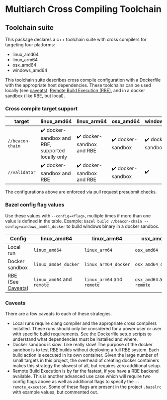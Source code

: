 # Multiarch Cross Compiling Toolchain

## Toolchain suite

This package declares a c++ toolchain suite with cross compilers for targeting four platforms:
* linux_amd64
* linux_arm64
* osx_amd64
* windows_amd64

This toolchain suite describes cross compile configuration with a Dockerfile with the appropriate host dependencies. These toolchains can be used locally (see [caveats](#caveats)), [Remote Build Execution (RBE)](https://docs.bazel.build/versions/master/remote-execution.html), and in a docker sandbox (like RBE, but local).


### Cross compile target support

| target  | linux_amd64 | linux_arm64 | osx_amd64 | windows_amd64 |
|----------|-------------------|------------------|-----------------|-----------------------|
| `//beacon-chain` | :heavy_check_mark:  docker-sandbox and RBE, supported locally only | :heavy_check_mark:  docker-sandbox and RBE | :heavy_check_mark:  docker-sandbox | :heavy_check_mark:  docker-sandbox |
| `//validator`| :heavy_check_mark:  docker-sandbox and RBE | :heavy_check_mark: docker-sandbox and RBE | :heavy_check_mark:  docker-sandbox | :heavy_check_mark: |

The configurations above are enforced via pull request presubmit checks.

### Bazel config flag values

Use these values with `--config=<flag>`, multiple times if more than one value is defined in the table. Example: `bazel build //beacon-chain --config=windows_amd64_docker` to build windows binary in a docker sandbox.

| Config | linux_amd64 | linux_arm64 | osx_amd64 | windows_amd64 |
|----------|-------------------|------------------|-----------------|-----------------------|
| Local run | `linux_amd64` | `linux_arm64` | `osx_amd64` | `windows_amd64` | 
| Docker sandbox | `linux_amd64_docker` | `linux_arm64_docker` | `osx_amd64_docker` | `windows_amd64_docker `|
| RBE (See [Caveats](#caveats)) | `linux_amd64` and `remote` | `linux_arm64`  and `remote` | `osx_amd64`  and `remote` | `windows_amd64`  and `remote` |

### Caveats

There are a few caveats to each of these strategies.

- Local runs require clang compiler and the appropriate cross compilers installed. These runs should only be considered for a power user or user with specific build requirements. See the Dockerfile setup scripts to understand what dependencies must be installed and where.
- Docker sandbox is *slow*. Like really slow! The purpose of the docker sandbox is to test RBE builds without deploying a full RBE system. Each build action is executed in its own container. Given the large number of small targets in this project, the overhead of creating docker containers makes this strategy the slowest of all, but requires zero additional setup.
- Remote Build Execution is by far the fastest, if you have a RBE backend available. This is another advanced use case which will require two config flags above as well as additional flags to specify the `--remote_executor`. Some of these flags are present in the project `.bazelrc` with example values, but commented out.
